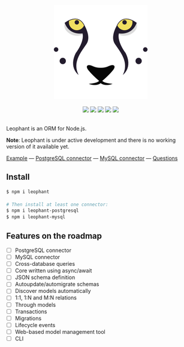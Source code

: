 <div align="center">
  <img src="https://github.com/leophant/leophant/raw/master/resources/logo.png" width="250" height="250">
  <br>
  <br>
  <a href="https://travis-ci.org/leophant/leophant"><img src="https://travis-ci.org/leophant/leophant.svg?branch=master"></a>
  <a href="https://lgtm.com/projects/g/leophant/leophant/context:javascript"><img src="https://img.shields.io/lgtm/grade/javascript/g/leophant/leophant.svg"></a>
  <a href="https://codecov.io/gh/leophant/leophant"><img src="https://img.shields.io/codecov/c/gh/leophant/leophant.svg"></a>
  <a href="https://david-dm.org/leophant/leophant"><img src="https://david-dm.org/leophant/leophant/status.svg"></a>
  <a href="https://david-dm.org/leophant/leophant?type=dev"><img src="https://david-dm.org/leophant/leophant/dev-status.svg"></a>
  <br>
  <br>
</div>

Leophant is an ORM for Node.js.

**Note**: Leophant is under active development and there is no working version of it available yet.

[Example](https://github.com/leophant/leophant-example) &mdash;
[PostgreSQL connector](https://github.com/leophant/leophant-postgresql) &mdash;
[MySQL connector](https://github.com/leophant/leophant-mysql) &mdash;
[Questions](https://stackoverflow.com/questions/tagged/leophant)

## Install

```bash
$ npm i leophant

# Then install at least one connector:
$ npm i leophant-postgresql
$ npm i leophant-mysql
```

## Features on the roadmap

- [ ] PostgreSQL connector
- [ ] MySQL connector
- [ ] Cross-database queries
- [ ] Core written using async/await
- [ ] JSON schema definition
- [ ] Autoupdate/automigrate schemas
- [ ] Discover models automatically
- [ ] 1:1, 1:N and M:N relations
- [ ] Through models
- [ ] Transactions
- [ ] Migrations
- [ ] Lifecycle events
- [ ] Web-based model management tool
- [ ] CLI
